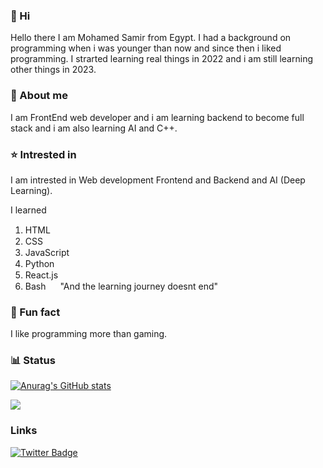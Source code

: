 ### 👋 Hi
Hello there I am Mohamed Samir from Egypt. I had a background on programming when i was younger than now and since then i liked programming. I strarted
learning real things in 2022 and i am still learning other things in 2023. 
### 📄 About me
I am FrontEnd web developer and i am learning backend to become full stack and i am also learning AI and C++. 
### ⭐ Intrested in
I am intrested in Web development Frontend and Backend and AI (Deep Learning).

I learned
1. HTML <img src="https://user-images.githubusercontent.com/95958815/214279877-870049ce-3f65-4df2-b879-1890daf55eea.png" height="15px"></img>
2. CSS <img src="https://user-images.githubusercontent.com/95958815/214544107-ca88787a-d7ba-4ae8-9118-520ac83fbb51.png" height="15px"></img>
3. JavaScript <img src="https://user-images.githubusercontent.com/95958815/214280751-d375132b-e57d-44dd-8e98-149229037c31.png" height="15px"></img>
4. Python <img src="https://user-images.githubusercontent.com/95958815/214541638-28b43914-a303-4845-b5a5-2f0e38025d8f.png" height="15px"></img>
5. React.js <img src="https://user-images.githubusercontent.com/95958815/214542813-f57f4283-5174-4a80-affd-0d3ad32e509d.png" height="15px"></img>
6. Bash <img src="https://user-images.githubusercontent.com/95958815/214542813-f57f4283-5174-4a80-affd-0d3ad32e509d.png" height="15px"></img>
"And the learning journey doesnt end"
### 🙂 Fun fact
I like programming more than gaming.

### 📊 Status
[![Anurag's GitHub stats](https://github-readme-stats.vercel.app/api?username=MohamedAlDeep&count_private=true&show_icons=true&theme=transparent)](https://github.com/anuraghazra/github-readme-stats)

<img src="https://github-readme-streak-stats.herokuapp.com/?user=MohamedAlDeep&show_icons=true&theme=algolia&include_all_commit=true&count_private=true"/> 

### Links

[![Twitter Badge](https://img.shields.io/badge/Twitter-1DA1F2?style=for-the-badge&logo=twitter&logoColor=white)](https://twitter.com/Mohamed31101950)
